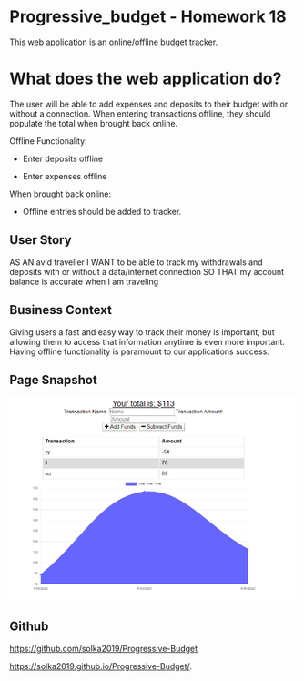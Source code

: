 # Progressive_budget - Homework 18
This web application is an online/offline budget tracker.

# What does the web application do?
The user will be able to add expenses and deposits to their budget with or without a connection. When entering transactions offline, they should populate the total when brought back online.

Offline Functionality:

  * Enter deposits offline

  * Enter expenses offline

When brought back online:

  * Offline entries should be added to tracker.

## User Story
AS AN avid traveller
I WANT to be able to track my withdrawals and deposits with or without a data/internet connection
SO THAT my account balance is accurate when I am traveling

## Business Context

Giving users a fast and easy way to track their money is important, but allowing them to access that information anytime is even more important. Having offline functionality is paramount to our applications success.

## Page Snapshot

![Progressive Budget](./public/assets/images/budget.PNG)


## Github

https://github.com/solka2019/Progressive-Budget

https://solka2019.github.io/Progressive-Budget/.